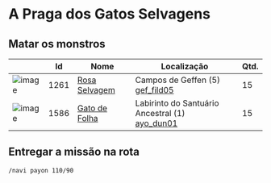 # A Praga dos Gatos Selvagens

## Matar os monstros

| | Id | Nome | Localização | Qtd. |
| - | - | - | - | - |
| ![image](https://file5s.ratemyserver.net/mobs/1261.gif) | 1261 | [Rosa Selvagem](https://ratemyserver.net/mob_db.php?mob_id=1261&small=1&back=1) | Campos de Geffen (5)<br>[gef_fild05](https://ratemyserver.net/index.php?page=npc_shop_warp&map=gef_fild05) | 15 |
| ![image](https://file5s.ratemyserver.net/mobs/1586.gif) | 1586 | [Gato de Folha](https://ratemyserver.net/mob_db.php?mob_id=1586&small=1&back=1) | Labirinto do Santuário Ancestral (1)<br>[ayo_dun01](https://ratemyserver.net/index.php?page=npc_shop_warp&map=ayo_dun01) | 15 |

## Entregar a missão na rota

```
/navi payon 110/90
```
